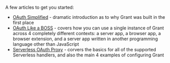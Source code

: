 
A few articles to get you started:

- [OAuth Simplified](https://dev.to/simov/oauth-simplified-2pbd) - dramatic introduction as to why Grant was built in the first place
- [OAuth Like a BOSS](https://dev.to/simov/oauth-like-a-boss-2m3b) - covers how you can use a single instance of Grant across 4 completely different contexts: a server app, a browser app, a browser extension, and a server app written in another programming language other than JavaScript
- [Serverless OAuth Proxy](https://dev.to/simov/serverless-oauth-proxy-1h84) - corvers the basics for all of the supported Serverless handlers, and also the main 4 examples of configuring Grant
